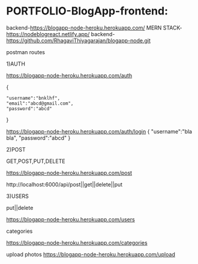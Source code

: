 # PORTFOLIO-BlogApp-frontend:

 backend-https://blogapp-node-heroku.herokuapp.com/
 MERN STACK- https://nodeblogreact.netlify.app/
 backend-https://github.com/RhagaviThiyagarajan/blogapp-node.git




postman 
routes

1)AUTH

https://blogapp-node-heroku.herokuapp.com/auth


{


    "username":"bnklhf",
    "email":"abcd@gmail.com",
    "password":"abcd"
}


https://blogapp-node-heroku.herokuapp.com/auth/login
{
    "username":"bla bla",
    "password":"abcd"
}


2)POST

GET,POST,PUT,DELETE


https://blogapp-node-heroku.herokuapp.com/post

http://localhost:6000/api/post||get||delete||put


3)USERS

put||delete

https://blogapp-node-heroku.herokuapp.com/users


categories

https://blogapp-node-heroku.herokuapp.com/categories


upload photos
https://blogapp-node-heroku.herokuapp.com/upload

